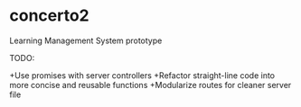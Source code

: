 # concerto2
Learning Management System prototype

TODO:

+Use promises with server controllers
+Refactor straight-line code into more concise and reusable functions
+Modularize routes for cleaner server file
